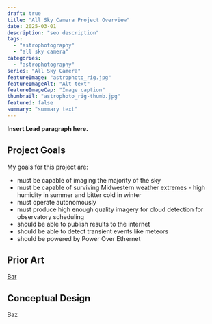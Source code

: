 ```yaml
---
draft: true
title: "All Sky Camera Project Overview"
date: 2025-03-01
description: "seo description"
tags:
  - "astrophotography"
  - "all sky camera"
categories:
  - "astrophotography"
series: "All Sky Camera"
featureImage: "astrophoto_rig.jpg"
featureImageAlt: "Alt text"
featureImageCap: "Image caption"
thumbnail: "astrophoto_rig-thumb.jpg"
featured: false
summary: "summary text"
---
```


**Insert Lead paragraph here.**

## Project Goals

My goals for this project are:

- must be capable of imaging the majority of the sky
- must be capable of surviving Midwestern weather extremes - high humidity in summer and bitter cold in winter
- must operate autonomously
- must produce high enough quality imagery for cloud detection for observatory scheduling
- should be able to publish results to the internet
- should be able to detect transient events like meteors
- should be powered by Power Over Ethernet

## Prior Art

[Bar](https://www.instructables.com/Wireless-All-Sky-Camera/)

## Conceptual Design

Baz
